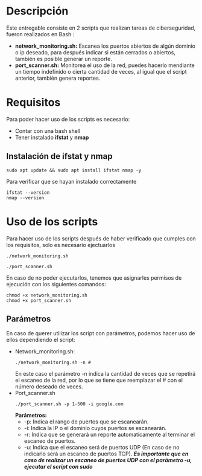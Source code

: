 # Descripción
Este entregable consiste en 2 scripts que realizan tareas de ciberseguridad, fueron realizados en Bash : 
- **network_monitoring.sh:** Escanea los puertos abiertos de algún dominio o ip deseado, para después indicar si están cerrados o abiertos, también es posible generar un reporte.
- **port_scanner.sh:** Monitorea el uso de la red, puedes hacerlo mendiante un tiempo indefinido o cierta cantidad de veces, al igual que el script anterior, también genera reportes.
# Requisitos
Para poder hacer uso de los scripts es necesario:
- Contar con una bash shell
- Tener instalado **ifstat** y **nmap**
## Instalación de ifstat y nmap
```
sudo apt update && sudo apt install ifstat nmap -y
```
Para verificar que se hayan instalado correctamente
```
ifstat --version
nmap --version
```
# Uso de los scripts
Para hacer uso de los scripts después de haber verificado que cumples con los requisitos, solo es necesario ejectuarlos
```
./network_monitoring.sh
```

```
./port_scanner.sh
```
En caso de no poder ejecutarlos, tenemos que asignarles permisos de ejecución con los siguientes comandos:

```
chmod +x network_monitoring.sh
chmod +x port_scanner.sh
```
## Parámetros
En caso de querer utilizar los script con parámetros, podemos hacer uso de ellos dependiendo el script:
- Network_monitoring.sh:
  ```
  ./network_monitoring.sh -n #
  ```
  En este caso el parámetro -n indica la cantidad de veces que se repetirá el escaneo de la red, por lo que se tiene que reemplazar el # con el número deseado de veces.
- Port_scanner.sh
  ```
  ./port_scanner.sh -p 1-500 -i google.com
  ```
  **Parámetros:**
  - -p: Indica el rango de puertos que se escanearán.
  - -i: Indica la IP o el dominio cuyos puertos se escanearán.
  - -r: Indica que se generará un reporte automaticamente al terminar el escaneo de puertos.
  - -u: Indica que el escaneo será de puertos UDP (En caso de no indicarlo será un escaneo de puertos TCP).
  ***Es importante que en caso de realizar un escaneo de puertos UDP con el parámetro -u, ejecutar el script con sudo***
